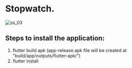 # Stopwatch.


![ss_03](https://github.com/user-attachments/assets/55319d77-5358-4fe1-b446-63de471644d6)

## Steps to install the application:
  1. flutter build apk (app-release.apk file will be created at "build/app/outputs/flutter-apk/")
  2. flutter install
